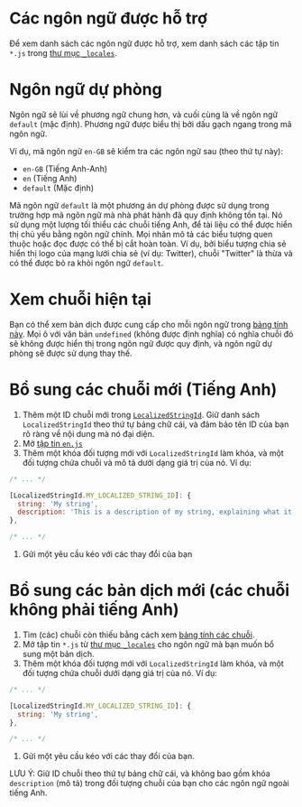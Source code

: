 # Các ngôn ngữ được hỗ trợ

Để xem danh sách các ngôn ngữ được hỗ trợ, xem danh sách các tập tin  `*.js` trong [thư mục `_locales`](https://github.com/ampproject/amphtml/tree/main/extensions/amp-story/1.0/_locales).

# Ngôn ngữ dự phòng

Ngôn ngữ sẽ lùi về phương ngữ chung hơn, và cuối cùng là về ngôn ngữ `default` (mặc định). Phương ngữ được biểu thị bởi dấu gạch ngang trong mã ngôn ngữ.

Ví dụ, mã ngôn ngữ `en-GB` sẽ kiểm tra các ngôn ngữ sau (theo thứ tự này):

- `en-GB` (Tiếng Anh-Anh)
- `en` (Tiếng Anh)
- `default` (Mặc định)

Mã ngôn ngữ `default` là một phương án dự phòng được sử dụng trong trường hợp mã ngôn ngữ mà nhà phát hành đã quy định không tồn tại. Nó sử dụng một lượng tối thiểu các chuỗi tiếng Anh, để tài liệu có thể được hiển thị chủ yếu bằng ngôn ngữ chính. Mọi nhãn mô tả các biểu tượng quen thuộc hoặc đọc được có thể bị cắt hoàn toàn. Ví dụ, bởi biểu tượng chia sẻ hiển thị logo của mạng lưới chia sẻ (ví dụ: Twitter), chuỗi "Twitter" là thừa và có thể được bỏ ra khỏi ngôn ngữ `default`.

# Xem chuỗi hiện tại

Bạn có thể xem bản dịch được cung cấp cho mỗi ngôn ngữ trong [bảng tính này](https://bit.ly/amp-story-strings). Mọi ô với văn bản `undefined` (không được định nghĩa) có nghĩa chuỗi đó sẽ không được hiển thị trong ngôn ngữ được quy định, và ngôn ngữ dự phòng sẽ được sử dụng thay thế.

# Bổ sung các chuỗi mới (Tiếng Anh)

1. Thêm một ID chuỗi mới trong [`LocalizedStringId`](https://github.com/ampproject/amphtml/blob/main/src/localized-strings.js#L31). Giữ danh sách `LocalizedStringId` theo thứ tự bảng chữ cái, và đảm bảo tên ID của bạn rõ ràng về nội dung mà nó đại diện.
2. Mở [tập tin `en.js`](https://github.com/ampproject/amphtml/blob/main/extensions/amp-story/1.0/_locales/en.js)
3. Thêm một khóa đối tượng mới với `LocalizedStringId` làm khóa, và một đối tượng chứa chuỗi và mô tả dưới dạng giá trị của nó. Ví dụ:

```javascript
/* ... */

[LocalizedStringId.MY_LOCALIZED_STRING_ID]: {
  string: 'My string',
  description: 'This is a description of my string, explaining what it means and/or how it is used.',
},

/* ... */
```

1. Gửi một yêu cầu kéo với các thay đổi của bạn

# Bổ sung các bản dịch mới (các chuỗi không phải tiếng Anh)

1. Tìm (các) chuỗi còn thiếu bằng cách xem [bảng tính các chuỗi](https://bit.ly/amp-story-strings).
2. Mở tập tin `*.js` từ [thư mục `_locales`](https://github.com/ampproject/amphtml/tree/main/extensions/amp-story/1.0/_locales) cho ngôn ngữ mà bạn muốn bổ sung một bản dịch.
3. Thêm một khóa đối tượng mới với `LocalizedStringId` làm khóa, và một đối tượng chứa chuỗi dưới dạng giá trị của nó. Ví dụ:

```javascript
/* ... */

[LocalizedStringId.MY_LOCALIZED_STRING_ID]: {
  string: 'My string',
},

/* ... */
```

1. Gửi một yêu cầu kéo với các thay đổi của bạn.

LƯU Ý: Giữ ID chuỗi theo thứ tự bảng chữ cái, và không bao gồm khóa `description` (mô tả) trong đối tượng chuỗi của bạn cho các ngôn ngữ ngoài tiếng Anh.
